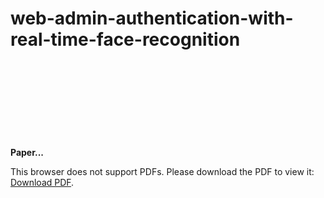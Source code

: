 # web-admin-authentication-with-real-time-face-recognition
<b>Paper...</b>
<object data="https://github.com/iqbalfirzal/web-admin-authentication-with-real-time-face-recognition/blob/master/paper.pdf" type="application/pdf" width="700px" height="700px">
    <embed src="https://github.com/iqbalfirzal/web-admin-authentication-with-real-time-face-recognition/blob/master/paper.pdf">
        <p>This browser does not support PDFs. Please download the PDF to view it: <a href="https://github.com/iqbalfirzal/web-admin-authentication-with-real-time-face-recognition/blob/master/paper.pdf">Download PDF</a>.</p>
    </embed>
</object>
